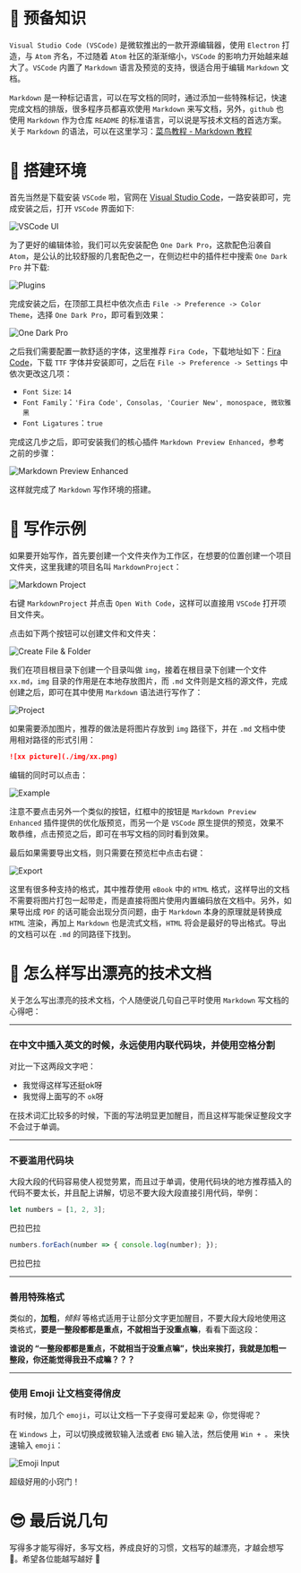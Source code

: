 <!--
@key 19
@title 用 Visual Studio Code 打造优雅的 Markdown 编辑环境
@date 2019-10-12
@labels VSCode Markdown Tips
@description 使用 Visual Studio Code + Markdown Preview Enhanced 可以创造一套优雅的 Markdown 编辑环境，用这套环境写出好看的文档吧！
-->

# 🍜 预备知识

`Visual Studio Code (VSCode)` 是微软推出的一款开源编辑器，使用 `Electron` 打造，与 `Atom` 齐名，不过随着 `Atom` 社区的渐渐缩小，`VSCode` 的影响力开始越来越大了。`VSCode` 内置了 `Markdown` 语言及预览的支持，很适合用于编辑 `Markdown` 文档。

`Markdown` 是一种标记语言，可以在写文档的同时，通过添加一些特殊标记，快速完成文档的排版，很多程序员都喜欢使用 `Markdown` 来写文档，另外，`github` 也使用 `Markdown` 作为仓库 `README` 的标准语言，可以说是写技术文档的首选方案。关于 `Markdown` 的语法，可以在这里学习：[菜鸟教程 - Markdown 教程](https://www.runoob.com/markdown/md-tutorial.html)

# 🍨 搭建环境

首先当然是下载安装 `VSCode` 啦，官网在 [Visual Studio Code](https://code.visualstudio.com/)，一路安装即可，完成安装之后，打开 `VSCode` 界面如下:

![VSCode UI](../../img/12.png)

为了更好的编辑体验，我们可以先安装配色 `One Dark Pro`，这款配色沿袭自 `Atom`，是公认的比较舒服的几套配色之一，在侧边栏中的插件栏中搜索 `One Dark Pro` 并下载:

![Plugins](../../img/13.png)

完成安装之后，在顶部工具栏中依次点击 `File -> Preference -> Color Theme`，选择 `One Dark Pro`，即可看到效果：

![One Dark Pro](../../img/14.png)

之后我们需要配置一款舒适的字体，这里推荐 `Fira Code`，下载地址如下：[Fira Code](https://github.com/tonsky/FiraCode)，下载 `TTF` 字体并安装即可，之后在 `File -> Preference -> Settings` 中依次更改这几项：

* `Font Size`: `14`
* `Font Family`：`'Fira Code', Consolas, 'Courier New', monospace, 微软雅黑`
* `Font Ligatures`：`true`

完成这几步之后，即可安装我们的核心插件 `Markdown Preview Enhanced`，参考之前的步骤：

![Markdown Preview Enhanced](../../img/15.png)

这样就完成了 `Markdown` 写作环境的搭建。

# 🍳 写作示例

如果要开始写作，首先要创建一个文件夹作为工作区，在想要的位置创建一个项目文件夹，这里我建的项目名叫 `MarkdownProject`：

![Markdown Project](../../img/16.png)

右键 `MarkdownProject` 并点击 `Open With Code`，这样可以直接用 `VSCode` 打开项目文件夹。

点击如下两个按钮可以创建文件和文件夹：

![Create File & Folder](../../img/17.png)

我们在项目根目录下创建一个目录叫做 `img`，接着在根目录下创建一个文件 `xx.md`，`img` 目录的作用是在本地存放图片，而 `.md` 文件则是文档的源文件，完成创建之后，即可在其中使用 `Markdown` 语法进行写作了：

![Project](../../img/18.png)

如果需要添加图片，推荐的做法是将图片存放到 `img` 路径下，并在 `.md` 文档中使用相对路径的形式引用：

```markdown
![xx picture](./img/xx.png)
```

编辑的同时可以点击：

![Example](../../img/19.png)

注意不要点击另外一个类似的按钮，红框中的按钮是 `Markdown Preview Enhanced` 插件提供的优化版预览，而另一个是 `VSCode` 原生提供的预览，效果不敢恭维，点击预览之后，即可在书写文档的同时看到效果。

最后如果需要导出文档，则只需要在预览栏中点击右键：

![Export](../../img/20.png)

这里有很多种支持的格式，其中推荐使用 `eBook` 中的 `HTML` 格式，这样导出的文档不需要将图片打包一起带走，而是直接将图片使用内置编码放在文档中。另外，如果导出成 `PDF` 的话可能会出现分页问题，由于 `Markdown` 本身的原理就是转换成 `HTML` 渲染，再加上 `Markdown` 也是流式文档，`HTML` 将会是最好的导出格式。导出的文档可以在 `.md` 的同路径下找到。

# 🍣 怎么样写出漂亮的技术文档

关于怎么写出漂亮的技术文档，个人随便说几句自己平时使用 `Markdown` 写文档的心得吧：

---

### 在中文中插入英文的时候，永远使用内联代码块，并使用空格分割

对比一下这两段文字吧：

* 我觉得这样写还挺ok呀
* 我觉得上面写的不 `ok`呀

在技术词汇比较多的时候，下面的写法明显更加醒目，而且这样写能保证整段文字不会过于单调。

---

### 不要滥用代码块

大段大段的代码容易使人视觉劳累，而且过于单调，使用代码块的地方推荐插入的代码不要太长，并且配上讲解，切忌不要大段大段直接引用代码，举例：

```javascript
let numbers = [1, 2, 3];
```

巴拉巴拉

```javascript
numbers.forEach(number => { console.log(number); });
```

巴拉巴拉

---

### 善用特殊格式

类似的，**加粗**，*倾斜* 等格式适用于让部分文字更加醒目，不要大段大段地使用这类格式，**要是一整段都都是重点，不就相当于没重点嘛**，看看下面这段：

**谁说的 “一整段都都是重点，不就相当于没重点嘛”，快出来挨打，我就是加粗一整段，你还能觉得我丑不成嘛？？？**

---

### 使用 Emoji 让文档变得俏皮

有时候，加几个 `emoji`，可以让文档一下子变得可爱起来 😜，你觉得呢？

在 `Windows` 上，可以切换成微软输入法或者 `ENG` 输入法，然后使用 `Win + 。` 来快速输入 `emoji`：

![Emoji Input](../../img/21.png)

超级好用的小窍门！

# 😎 最后说几句

写得多才能写得好，多写文档，养成良好的习惯，文档写的越漂亮，才越会想写 🤣。希望各位能越写越好 👏